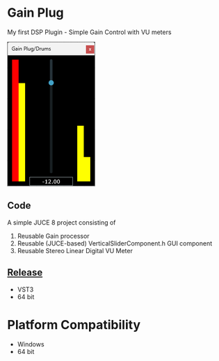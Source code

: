 # Gain Plug
 My first DSP Plugin - Simple Gain Control with VU meters

![Gain Plug screenshot](https://github.com/ethandjoseph/Gain-Plug/blob/main/GainPlugScreenshot.png)

## Code
A simple JUCE 8 project consisting of
1. Reusable Gain processor
2. Reusable (JUCE-based) VerticalSliderComponent.h GUI component
3. Reusable Stereo Linear Digital VU Meter

## [Release](https://github.com/ethandjoseph/Gain-Plug/releases/tag/v0.1)
- VST3
- 64 bit

# Platform Compatibility
- Windows
- 64 bit
